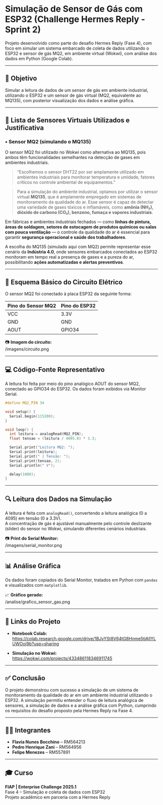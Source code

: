 # Simulação de Sensor de Gás com ESP32 (Challenge Hermes Reply - Sprint 2)

Projeto desenvolvido como parte do desafio Hermes Reply (Fase 4), com foco em simular um sistema embarcado de coleta de dados utilizando o ESP32 e sensor de gás MQ2, em ambiente virtual (Wokwi), com análise dos dados em Python (Google Colab).

---

## 🎯 Objetivo

Simular a leitura de dados de um sensor de gás em ambiente industrial, utilizando o ESP32 e um sensor de gás virtual (MQ2, equivalente ao MQ135), com posterior visualização dos dados e análise gráfica.

---

## 🧪 Lista de Sensores Virtuais Utilizados e Justificativa

### • Sensor MQ2 (simulando o MQ135)

O sensor MQ2 foi utilizado no Wokwi como alternativa ao MQ135, pois ambos têm funcionalidades semelhantes na detecção de gases em ambientes industriais.

> “Escolhemos o sensor DHT22 por ser amplamente utilizado em ambientes industriais para monitorar temperatura e umidade, fatores críticos no controle ambiental de equipamentos.”

> Para a simulação do ambiente industrial, optamos por utilizar o sensor virtual **MQ135**, que é amplamente empregado em sistemas de monitoramento da qualidade do ar. Esse sensor é capaz de detectar uma variedade de gases tóxicos e inflamáveis, como **amônia (NH₃), dióxido de carbono (CO₂), benzeno, fumaça e vapores industriais**.

Em fábricas e ambientes industriais fechados — como **linhas de pintura, áreas de soldagem, setores de estocagem de produtos químicos ou salas com pouca ventilação** — o controle da qualidade do ar é essencial para garantir **segurança operacional e saúde dos trabalhadores**.

A escolha do MQ135 (simulado aqui com MQ2) permite representar esse cenário da **Indústria 4.0**, onde sensores embarcados conectados ao ESP32 monitoram em tempo real a presença de gases e a pureza do ar, possibilitando **ações automatizadas e alertas preventivos**.

---

## 🔌 Esquema Básico do Circuito Elétrico

O sensor MQ2 foi conectado à placa ESP32 da seguinte forma:

| Pino do Sensor MQ2 | Pino do ESP32 |
|--------------------|---------------|
| VCC                | 3.3V          |
| GND                | GND           |
| AOUT               | GPIO34        |

📷 **Imagem do circuito:**  
/imagens/circuito.png

---

## 💻 Código-Fonte Representativo

A leitura foi feita por meio do pino analógico AOUT do sensor MQ2, conectado ao GPIO34 do ESP32. Os dados foram exibidos via Monitor Serial.

```cpp
#define MQ2_PIN 34

void setup() {
  Serial.begin(115200);
}

void loop() {
  int leitura = analogRead(MQ2_PIN);
  float tensao = (leitura / 4095.0) * 3.3;

  Serial.print("Leitura MQ2: ");
  Serial.print(leitura);
  Serial.print(" | Tensão: ");
  Serial.print(tensao, 2);
  Serial.println(" V");

  delay(1000);
}
```

---

## 🔍 Leitura dos Dados na Simulação

A leitura é feita com `analogRead()`, convertendo a leitura analógica (0 a 4095) em tensão (0 a 3.3V).  
A concentração de gás é ajustável manualmente pelo controle deslizante (slider) do sensor no Wokwi, simulando diferentes cenários industriais.

📷 **Print do Serial Monitor:**  
/imagens/serial_monitor.png

---

## 📊 Análise Gráfica

Os dados foram copiados do Serial Monitor, tratados em Python com `pandas` e visualizados com `matplotlib`.

📈 **Gráfico gerado:**  
/analise/grafico_sensor_gas.png

---

## 🔗 Links do Projeto

- **Notebook Colab:**  
  https://colab.research.google.com/drive/1BJvYSt8V64tG8Hnme5tiAllYLUWOoj9b?usp=sharing

- **Simulação no Wokwi:**  
  https://wokwi.com/projects/433486118346911745

---

## ✅ Conclusão

O projeto demonstrou com sucesso a simulação de um sistema de monitoramento da qualidade do ar em um ambiente industrial utilizando o ESP32. A simulação permitiu entender o fluxo de leitura analógica de sensores, a simulação de dados e a análise gráfica com Python, cumprindo os requisitos do desafio proposto pela Hermes Reply na Fase 4.

---

## 👨‍💻 Integrantes

- **Flavia Nunes Bocchino** – RM564213  
- **Pedro Henrique Zani** – RM564956  
- **Felipe Menezes** – RM557891

---

## 🎓 Curso

**FIAP | Enterprise Challenge 2025.1**  
Fase 4 – Simulação e coleta de dados com ESP32  
Projeto acadêmico em parceria com a Hermes Reply

